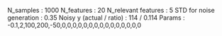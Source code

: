 N_samples                     : 1000
N_features                    : 20
N_relevant features           : 5
STD for noise generation      : 0.35
Noisy y (actual / ratio)      : 114 / 0.114
Params                        : -0.1,2,100,200,-50,0,0,0,0,0,0,0,0,0,0,0,0,0,0,0
